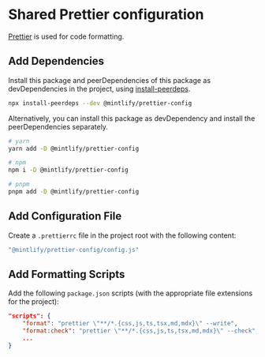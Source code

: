 # Shared Prettier configuration

[Prettier](https://prettier.io/) is used for code formatting.

## Add Dependencies
Install this package and peerDependencies of this package as devDependencies in the project, using [install-peerdeps](https://github.com/nathanhleung/install-peerdeps).

```sh
npx install-peerdeps --dev @mintlify/prettier-config
```

Alternatively, you can install this package as devDependency and install the peerDependencies separately.
```sh
# yarn
yarn add -D @mintlify/prettier-config

# npm
npm i -D @mintlify/prettier-config

# pnpm
pnpm add -D @mintlify/prettier-config
```

## Add Configuration File
Create a `.prettierrc` file in the project root with the following content:

```sh
"@mintlify/prettier-config/config.js"
```

## Add Formatting Scripts
Add the following `package.json` scripts (with the appropriate file extensions for the project):

```json
"scripts": {
    "format": "prettier \"**/*.{css,js,ts,tsx,md,mdx}\" --write",
    "format:check": "prettier \"**/*.{css,js,ts,tsx,md,mdx}\" --check",
    ...
}
```